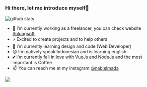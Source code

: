 ### Hi there, let me introduce myself👋

![github stats](https://github-readme-stats.vercel.app/api?username=nabielmada&show_icons=true&theme=vue-dark)

- 🔭 I’m currently working as a freelancer, you can check website <a href="https://nabielmada.github.io"> Sulungsoft</a>
- ⚡ Excited to create projects and to help others
- 🌱 I’m currently learning design and code (Web Developer)
- 😄 I'm natively speak Indonesian and is learning english.
- 💕 I'm currently fall in love with VueJs and NodeJs and the most important is Coffee
- 📫 You can reach me at my instagram [@nabielmada](https://instagram.com/nabielmada)

<img src="https://github-readme-stats.vercel.app/api/top-langs/?username=nabielmada&layout=compact&theme=vue">
